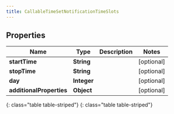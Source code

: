 ```yaml
---
title: CallableTimeSetNotificationTimeSlots
---
```


## Properties

| Name | Type | Description | Notes |
| ------------ | ------------- | ------------- | ------------- |
| **startTime** | **String** |  |  [optional] |
| **stopTime** | **String** |  |  [optional] |
| **day** | **Integer** |  |  [optional] |
| **additionalProperties** | **Object** |  |  [optional] |
{: class="table table-striped"}
{: class="table table-striped"}


